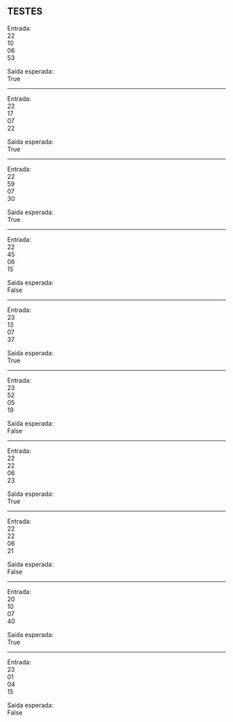 ## TESTES

Entrada:<br>
22<br>
10<br>
06<br>
53<br>

Saída esperada:<br>
True
______________________________

Entrada:<br>
22<br>
17<br>
07<br>
22<br>

Saída esperada:<br>
True
______________________________

Entrada:<br>
22<br>
59<br>
07<br>
30<br>

Saída esperada:<br>
True
______________________________

Entrada:<br>
22<br>
45<br>
06<br>
15<br>

Saída esperada:<br>
False
______________________________

Entrada:<br>
23<br>
13<br>
07<br>
37<br>

Saída esperada:<br>
True
______________________________

Entrada:<br>
23<br>
52<br>
05<br>
19<br>

Saída esperada:<br>
False
______________________________

Entrada:<br>
22<br>
22<br>
06<br>
23<br>

Saída esperada:<br>
True
______________________________

Entrada:<br>
22<br>
22<br>
06<br>
21<br>

Saída esperada:<br>
False
______________________________

Entrada:<br>
20<br>
10<br>
07<br>
40<br>

Saída esperada:<br>
True
______________________________

Entrada:<br>
23<br>
01<br>
04<br>
15<br>

Saída esperada:<br>
False
